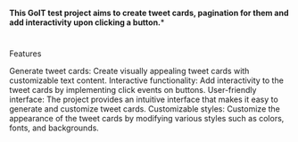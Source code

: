 **This GoIT test project aims to create tweet cards, pagination for them and add interactivity upon clicking a button.***
#
Features

Generate tweet cards: 
Create visually appealing tweet cards with customizable text content.
Interactive functionality: Add interactivity to the tweet cards by implementing click events on buttons.
User-friendly interface: The project provides an intuitive interface that makes it easy to generate and customize tweet cards.
Customizable styles: Customize the appearance of the tweet cards by modifying various styles such as colors, fonts, and backgrounds.
